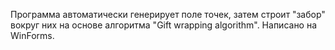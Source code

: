 Программа автоматически генерирует поле точек, затем строит "забор" вокруг них на основе алгоритма "Gift wrapping algorithm".
Написано на WinForms.
